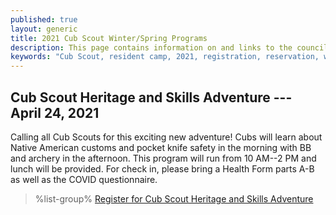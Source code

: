 ```yaml
---
published: true
layout: generic
title: 2021 Cub Scout Winter/Spring Programs
description: This page contains information on and links to the council website to register for winter/spring 2021 programs at Camp Workcoeman.
keywords: "Cub Scout, resident camp, 2021, registration, reservation, winter/spring programs"
---
```


## Cub Scout Heritage and Skills Adventure --- April 24, 2021

Calling all Cub Scouts for this exciting new adventure! Cubs will learn about Native American customs and pocket knife safety in the morning with BB and archery in the afternoon. This program will run from 10 AM--2 PM and lunch will be provided. For check in, please bring a Health Form parts A-B as well as the COVID questionnaire.

> %list-group%
> <a href="https://scoutingevent.com/066-45444" class="list-group-item">Register for Cub Scout Heritage and Skills Adventure</a>
